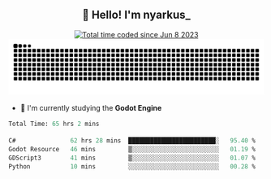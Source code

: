 <h2 align="center">👋 Hello! I'm nyarkus_</h2>
<p align="center">
  <a href="https://wakatime.com/@8f9aa332-6725-4e00-a5d9-b2317a4b74a6">
    <img src="https://wakatime.com/badge/user/8f9aa332-6725-4e00-a5d9-b2317a4b74a6.svg" alt="Total time coded since Jun 8 2023" />
  </a>
  <br>
  <img src = "https://github.com/nyarkus/nyarkus/blob/output/github-snake-dark.svg">
</p>

<!--- - 🔭 I’m currently working at [Eternal Beta](https://github.com/Kacianoki/Eternal-Beta) -->
<!--- 💬 Ask me about **nothing :<**-->
- 🌱 I'm currently studying the **Godot Engine**

<!--START_SECTION:waka-->

```fs
Total Time: 65 hrs 2 mins

C#               62 hrs 28 mins  ████████████████████████░   95.40 %
Godot Resource   46 mins         ▒░░░░░░░░░░░░░░░░░░░░░░░░   01.19 %
GDScript3        41 mins         ▒░░░░░░░░░░░░░░░░░░░░░░░░   01.07 %
Python           10 mins         ░░░░░░░░░░░░░░░░░░░░░░░░░   00.28 %
```

<!--END_SECTION:waka-->
